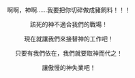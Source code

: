 <p align="center">啊啊，神啊……我要把你切碎做成豬飼料！！！</p>
<p align="center">該死的神不適合我們的戰場！</p>
<p align="center">現在就讓我們來接替神的工作吧！</p>
<p align="center">只要有我們依在，我們就要取神而代之！</p>
<p align="center">讓傲慢的神失業吧！</p>
